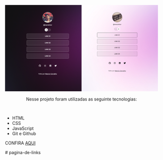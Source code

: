 <img src="github/preview-01.png" alt="preview">
<p align="center">Nesse projeto foram utilizadas as seguinte tecnologias:</p><br>
<ul>
<li>HTML</li>
<li>CSS</li>
<li>JavaScript</li>
<li>Git e Github</li>
</ul>

<p>CONFIRA <a href="https://marsinhor.github.io/pagina-de-links" target="_blank">AQUI</a></p>
# pagina-de-links

